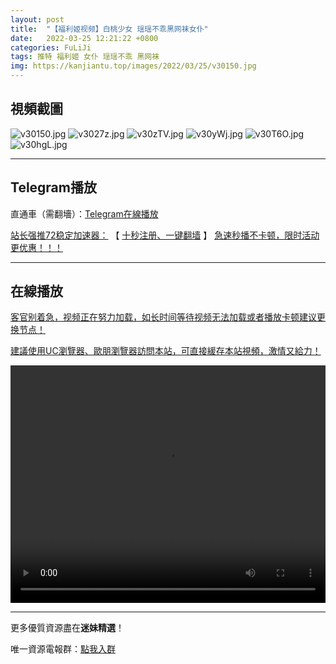 ```yaml
---
layout: post
title:  "【福利姬视频】白桃少女 瑶瑶不乖黑网袜女仆"
date:   2022-03-25 12:21:22 +0800
categories: FuLiJi
tags: 推特 福利姬 女仆 瑶瑶不乖 黑网袜
img: https://kanjiantu.top/images/2022/03/25/v30150.jpg
---
```



## 視頻截圖

![v30150.jpg](https://kanjiantu.top/images/2022/03/25/v30150.jpg)
![v3027z.jpg](https://kanjiantu.top/images/2022/03/25/v3027z.jpg)
![v30zTV.jpg](https://kanjiantu.top/images/2022/03/25/v30zTV.jpg)
![v30yWj.jpg](https://kanjiantu.top/images/2022/03/25/v30yWj.jpg)
![v30T6O.jpg](https://kanjiantu.top/images/2022/03/25/v30T6O.jpg)
![v30hgL.jpg](https://kanjiantu.top/images/2022/03/25/v30hgL.jpg)

* * *
## Telegram播放

直通車（需翻墻）：[Telegram在線播放](https://t.me/mimeijingxuan/299)

<u>站长强推72稳定加速器：</u> 【 [十秒注册、一键翻墙](https://72vpn.xyz/#/register?code=mimei) 】
<u>  急速秒播不卡顿，限时活动更优惠！！！</u>
* * *
## 在線播放
<u>客官别着急，视频正在努力加载，如长时间等待视频无法加载或者播放卡顿建议更换节点！</u>

<u>建議使用UC瀏覽器、歐朋瀏覽器訪問本站，可直接緩存本站視頻，激情又給力！</u>
<center><video src="https://cdn.publer.io/uploads/videos/624728a1db2797343b249b82/9b783f22a6bbf1f23d7dc63cee6610b4.mp4" width="100%" height="380px" controls="controls"></video></center>


* * *
更多優質資源盡在**迷妹精選**！

唯一資源電報群：[點我入群](https://t.me/mimeijingxuan)



